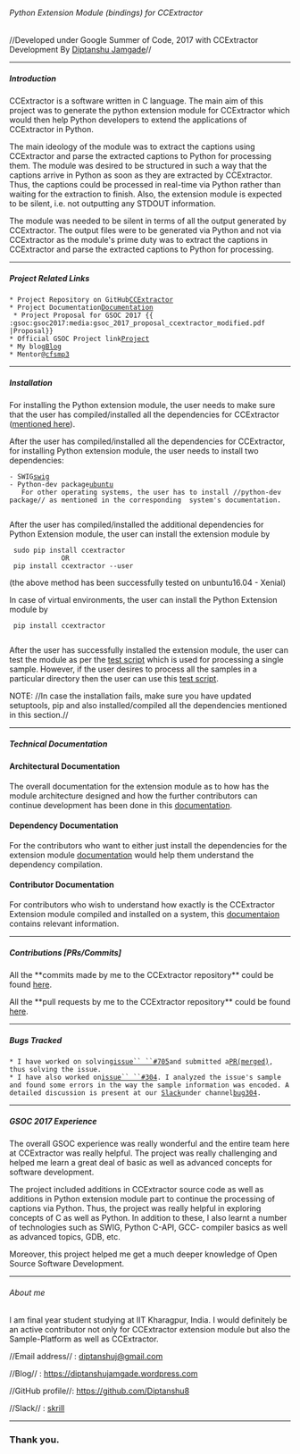 ###### Python Extension Module (bindings) for CCExtractor

//Developed under Google Summer of Code, 2017 with CCExtractor
Development By [Diptanshu
Jamgade](https://github.com/Diptanshu8)//

------------------------------------------------------------------------

##### Introduction

CCExtractor is a software written in C language. The main aim of this
project was to generate the python extension module for CCExtractor
which would then help Python developers to extend the applications of
CCExtractor in Python.

The main ideology of the module was to extract the captions using
CCExtractor and parse the extracted captions to Python for processing
them. The module was desired to be structured in such a way that the
captions arrive in Python as soon as they are extracted by CCExtractor.
Thus, the captions could be processed in real-time via Python rather
than waiting for the extraction to finish. Also, the extension module is
expected to be silent, i.e. not outputting any STDOUT information.

The module was needed to be silent in terms of all the output generated
by CCExtractor. The output files were to be generated via Python and not
via CCExtractor as the module\'s prime duty was to extract the captions
in CCExtractor and parse the extracted captions to Python for
processing.

------------------------------------------------------------------------

##### Project Related Links

` * Project Repository on GitHub `[`CCExtractor`](https://github.com/CCExtractor/ccextractor)\
` * Project Documentation `[`Documentation`](public:gsoc:python_extension_module_technical_documentation_gsoc_17)\
` * Project Proposal for GSOC 2017 {{ :gsoc:gsoc2017:media:gsoc_2017_proposal_ccextractor_modified.pdf |Proposal}}`\
` * Official GSOC Project link `[`Project`](https://summerofcode.withgoogle.com/projects/#6123526338641920)\
` * My blog `[`Blog`](https://diptanshujamgade.wordpress.com/)\
` * Mentor `[`@cfsmp3`](https://github.com/cfsmp3)

------------------------------------------------------------------------

##### Installation

For installing the Python extension module, the user needs to make sure
that the user has compiled/installed all the dependencies for
CCExtractor ([mentioned
here](https://github.com/CCExtractor/ccextractor#debianubuntu)).

After the user has compiled/installed all the dependencies for
CCExtractor, for installing Python extension module, the user needs to
install two dependencies:

` - SWIG `[`swig`](http://www.swig.org/download.html)\
` - Python-dev package `[`ubuntu`](https://packages.ubuntu.com/trusty/python-dev)\
`   For other operating systems, the user has to install //python-dev package// as mentioned in the corresponding  system's documentation.`\
`   `

After the user has compiled/installed the additional dependencies for
Python Extension module, the user can install the extension module by

` sudo pip install ccextractor`\
`             OR`\
` pip install ccextractor --user`

(the above method has been successfully tested on unbuntu16.04 - Xenial)

In case of virtual environments, the user can install the Python
Extension module by

` pip install ccextractor`\
` `

After the user has successfully installed the extension module, the user
can test the module as per the [test
script](https://github.com/CCExtractor/ccextractor/blob/master/api/api_testing.py)
which is used for processing a single sample. However, if the user
desires to process all the samples in a particular directory then the
user can use this [test
script](https://github.com/CCExtractor/ccextractor/blob/master/api/recursive_tester.py).

NOTE: //In case the installation fails, make sure you have updated
setuptools, pip and also installed/compiled all the dependencies
mentioned in this section.//

------------------------------------------------------------------------

##### Technical Documentation

#### Architectural Documentation

The overall documentation for the extension module as to how has the
module architecture designed and how the further contributors can
continue development has been done in this
[documentation](public:gsoc:python_extension_module_technical_documentation_gsoc_17).

#### Dependency Documentation

For the contributors who want to either just install the dependencies
for the extension module
[documentation](public:gsoc:python_extension_module_compilation_documentation_gsoc_17)
would help them understand the dependency compilation.

#### Contributor Documentation

For contributors who wish to understand how exactly is the CCExtractor
Extension module compiled and installed on a system, this
[documentaion](public:gsoc:python_extension_module_compilation_documentation_gsoc_17)
contains relevant information.

------------------------------------------------------------------------

##### Contributions \[PRs/Commits\]

All the \*\*commits made by me to the CCExtractor repository\*\* could
be found
[here](https://github.com/CCExtractor/ccextractor/commits/master?author=Diptanshu8).

All the \*\*pull requests by me to the CCExtractor repository\*\* could
be found
[here](https://github.com/CCExtractor/ccextractor/pulls?q=is%3Apr+author%3ADiptanshu8+is%3Aclosed).

------------------------------------------------------------------------

##### Bugs Tracked

` * I have worked on solving `[`issue`` ``#705`](https://github.com/CCExtractor/ccextractor/issues/705)` and submitted a `[`PR(merged)`](https://github.com/CCExtractor/ccextractor/pull/721)`, thus solving the issue.`\
` * I have also worked on `[`issue`` ``#304`](https://github.com/CCExtractor/ccextractor/issues/304)`. I analyzed the issue's sample and found some errors in the way the sample information was encoded. A detailed discussion is present at our `[`Slack`](https://rhccgsoc15.slack.com)` under channel `[`bug304`](https://rhccgsoc15.slack.com/messages/C5QJXUSDU)`.`

------------------------------------------------------------------------

##### GSOC 2017 Experience

The overall GSOC experience was really wonderful and the entire team
here at CCExtractor was really helpful. The project was really
challenging and helped me learn a great deal of basic as well as
advanced concepts for software development.

The project included additions in CCExtractor source code as well as
additions in Python extension module part to continue the processing of
captions via Python. Thus, the project was really helpful in exploring
concepts of C as well as Python. In addition to these, I also learnt a
number of technologies such as SWIG, Python C-API, GCC- compiler basics
as well as advanced topics, GDB, etc.

Moreover, this project helped me get a much deeper knowledge of Open
Source Software Development.

------------------------------------------------------------------------

###### About me

I am final year student studying at IIT Kharagpur, India. I would
definitely be an active contributor not only for CCExtractor extension
module but also the Sample-Platform as well as CCExtractor.

//Email address// :
[diptanshuj\@gmail.com](diptanshuj@gmail.com)

//Blog// : <https://diptanshujamgade.wordpress.com>

//GitHub profile//: <https://github.com/Diptanshu8>

//Slack// :
[skrill](https://rhccgsoc15.slack.com/team/skrill)

------------------------------------------------------------------------

### Thank you.
